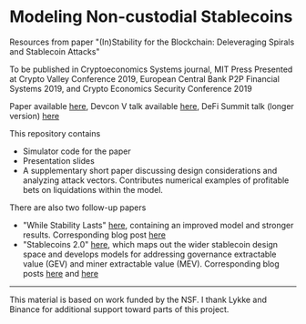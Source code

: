 # Modeling Non-custodial Stablecoins
Resources from paper "(In)Stability for the Blockchain: Deleveraging Spirals and Stablecoin Attacks"

To be published in Cryptoeconomics Systems journal, MIT Press
Presented at Crypto Valley Conference 2019, European Central Bank P2P Financial Systems 2019, and Crypto Economics Security Conference 2019


Paper available [here](https://arxiv.org/abs/1906.02152),
Devcon V talk available [here](https://www.youtube.com/watch?v=qOi50UtxL7A),
DeFi Summit talk (longer version) [here](https://www.youtube.com/watch?v=NxpsHA_5Lr4)


This repository contains
- Simulator code for the paper
- Presentation slides
- A supplementary short paper discussing design considerations and analyzing attack vectors. Contributes numerical examples of profitable bets on liquidations within the model.

There are also two follow-up papers
- "While Stability Lasts" [here](https://arxiv.org/abs/2004.01304), containing an improved model and stronger results. Corresponding blog post [here](https://medium.com/coinmonks/insights-from-modeling-stablecoins-a30e732aef1b)
- "Stablecoins 2.0" [here](https://arxiv.org/abs/2006.12388), which maps out the wider stablecoin design space and develops models for addressing governance extractable value (GEV) and miner extractable value (MEV). Corresponding blog posts [here](https://medium.com/coinmonks/stablecoins-2-0-economic-foundations-for-defi-b9ab38500b87) and [here](https://ournetwork.substack.com/p/our-network-deep-dive-2)

---
This material is based on work funded by the NSF. I thank Lykke and Binance for additional support toward parts of this project.